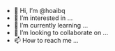 - 👋 Hi, I’m @hoaibq
- 👀 I’m interested in ...
- 🌱 I’m currently learning ...
- 💞️ I’m looking to collaborate on ...
- 📫 How to reach me ...

<!---
hoaivpbq is a ✨ special ✨ repository because its `README.md` (this file) appears on your GitHub profile.
You can click the Preview link to take a look at your changes.
--->
